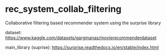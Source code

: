 # rec_system_collab_filtering
Collaborative filtering based recommender system using the surprise library

dataset: https://www.kaggle.com/datasets/gargmanas/movierecommenderdataset

main_library (suprise): https://surprise.readthedocs.io/en/stable/index.html
